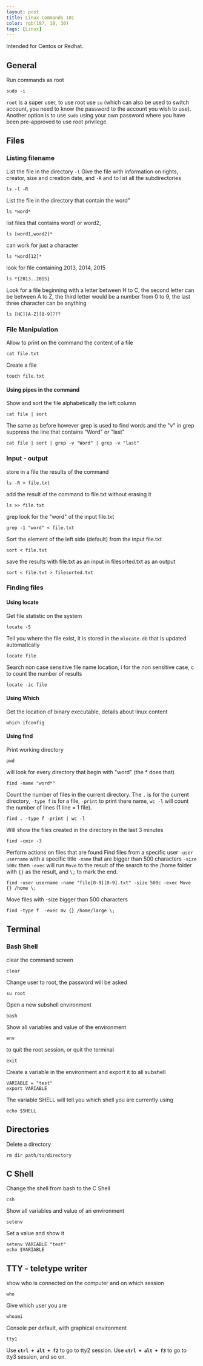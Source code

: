 ```yaml
---
layout: post
title: Linux Commands 101
color: rgb(187, 10, 30)
tags: [Linux]
---
```


Intended for Centos or Redhat.

## General
Run commands as root

    sudo -i
    
`root` is a super user, to use root use `su` (which can also be used to switch account, you need to know the password to the account you wish to use).
Another option is to use `sudo` using your own password where you have been pre-approved to use root privilege.

## Files
### Listing filename
List the file in the directory `-l` Give the file with information on rights, creator, size and creation date, and `-R` and to list all the subdirectories

    ls -l -R

List the file in the directory that contain the word"

    ls *word*

list files that contains word1 or word2,

    ls [word1,word2]*

can work for just a character

    ls *word[12]*

look for file containing 2013, 2014, 2015

    ls *{2013..2015}

Look for a file beginning with a letter between H to C, the second letter can be between A to Z, the third letter would be a number from 0 to 9, the last three character can be anything

    ls [HC][A-Z][0-9]???

### File Manipulation
Allow to print on the command the content of a file

    cat file.txt

Create a file

	touch file.txt

#### Using pipes in the command
Show and sort the file alphabetically the left column

	cat file | sort

The same as before however grep is used to find words and the "v" in grep suppress the line that contains "Word" or "last"

	cat file | sort | grep -v "Word" | grep -v "last"

### Input - output
store in a file the results of the command

    ls -R > file.txt

add the result of the command to file.txt without erasing it
    
    ls >> file.txt

grep look for the "word" of the input file.txt

    grep -1 "word" < file.txt

Sort the element of the left side (default) from the input file.txt

    sort < file.txt

save the results with file.txt as an input in filesorted.txt as an output

    sort < file.txt > filesorted.txt 

### Finding files
#### Using locate
Get file statistic on the system

	locate -S

Tell you where the file exist, it is stored in the `mlocate.db` that is updated automatically

	locate file

Search non case sensitive file name location, i for the non sensitive case, c to count the number of results

	locate -ic file

#### Using Which
Get the location of binary executable, details about linux content

	which ifconfig

#### Using find
Print working directory

	pwd 

will look for every directory that begin with "word" (the * does that)
	
	find -name "word*"

Count the number of files in the current directory. The `.` is for the current directory, `-type f` is for a file, `-print` to print there name, `wc -l` will count the number of lines (1 line = 1 file).

	find . -type f -print | wc -l 

Will show the files created in the directory in the last 3 minutes
 
	find -cmin -3

Perform actions on files that are found
Find files from a specific user `-user username` with a specific title `-name` that are bigger than 500 characters `-size 500c` then `-exec` will run `Move` to the result of the search to the /home folder with `{}` as the result, and `\;` to mark the end. 

	find -user username -name "file[0-9][0-9].txt" -size 500c -exec Move {} /home \;

Move files with -size bigger than 500 characters

	find -type f  -exec mv {} /home/large \; 

## Terminal
### Bash Shell
clear the command screen

    clear 

Change user to root, the password will be asked
	
	su root

Open a new subshell environment
	
	bash

Show all variables and value of the environment

	env

to quit the root session, or quit the terminal

	exit

Create a variable in the environment and export it to all subshell
	
	VARIABLE = "test"
	export VARIABLE

The variable SHELL will tell you which shell you are currently using

	echo $SHELL 
    
## Directories

Delete a directory

    rm dir path/to/directory


## C Shell
Change the shell from bash to the C Shell

	csh 

Show all variables and value of an environment

	setenv

Set a value and show it
	
	setenv VARIABLE "test"
	echo $VARIABLE

## TTY - teletype writer
show who is connected on the computer and on which session

    who

Give which user you are
	
	whoami

Console per default, with graphical environment

    tty1

Use **`ctrl + alt + f2`** to go to tty2 session. 
Use **`ctrl + alt + f3`** to go to tty3 session, and so on.




